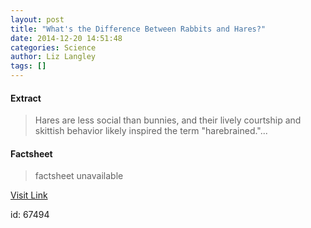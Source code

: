 ```yaml
---
layout: post
title: "What's the Difference Between Rabbits and Hares?"
date: 2014-12-20 14:51:48
categories: Science
author: Liz Langley
tags: []
---
```



#### Extract
>Hares are less social than bunnies, and their lively courtship and skittish behavior likely inspired the term "harebrained."...

#### Factsheet
>factsheet unavailable

[Visit Link](http://feeds.nationalgeographic.com/~r/ng/News/News_Main/~3/i9_2nR0T9Kk/)

id:   67494
